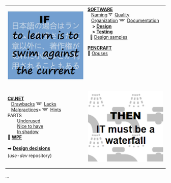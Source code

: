 <table style="border-collapse: collapse;">
 <tr valign="top">
    <td style="border: 1px solid #0000000;">
      <p><a href="README+/pencraft/README+/opuses/IT-memes.md">
          <img src="README+/pencraft/README+/_rsc/_img/memes/learn_is_swim.jpg"    
               alt="To learn is to swim against the current"></a><p>
    </td><td> 
     <a href="README+/software/"><b>SOFTWARE</b></a><br/>
      &nbsp;&nbsp;&nbsp;<a href="README+/software/README+/dev-naming.md">Naming</a>&nbsp;➰&nbsp;
      <a href="README+/software/README+/code-quality.md">Quality</a><br/>
      &nbsp;&nbsp;&nbsp;<a href="README+/software/README+/dev-mngmnt.md">Organization</a>&nbsp;➿&nbsp;
      <a href="README+/software/README+/dev-docu.md">Documentation</a><br/>
      &nbsp;&nbsp;&nbsp;&nbsp;<b>></b>&nbsp;<a href="README+/software/README+/design"><b>Design</b></a><br/>
      &nbsp;&nbsp;&nbsp;&nbsp;<b>></b>&nbsp;<a href="README+/software/README+/testing"><b>Testing</b></a><br/>
     &nbsp;&nbsp;🦋&nbsp;<a href="README+/software/README+/design/design_samples.md">Design samples</a><br/>
     <br/>
     <a href="README+/pencraft"><b>PENCRAFT</b></a><br/>
      🥱&nbsp;<a href="README+/pencraft/README+/opuses">Opuses</a>
     </td>
 </tr><tr>
  </tr><tr>
     <td>
<a href="README+/.net/"><b>C#.NET</b></a><br/>
                &nbsp;&nbsp;&nbsp;<a href="README+/.net/README+/a.review/cs-drawbacks.md">Drawbacks</a>&nbsp;➿&nbsp;
                      <a href="README+/.net/README+/a.review/cs-lacks.md">Lacks</a><br/>
             &nbsp;&nbsp;&nbsp;<a href="README+/.net/README+/a.review/cs-malpractice.md">Malpractices</a>>&nbsp;➿&nbsp;
                      <a href="README+/.net/README+/b.deduced/cs-hints.md">Hints</a><br/>
     PARTS<br/>
       &nbsp;&nbsp;&nbsp;&nbsp;&nbsp;&nbsp;&nbsp;&nbsp;<a href="README+/.net/README+/b.deduced/cs-underused_parts.md">Underused</a><br/>
       &nbsp;&nbsp;&nbsp;&nbsp;&nbsp;&nbsp;&nbsp;&nbsp;<a href="README+/.net/README+/a.review/cs-lacks-parts.md">Nice to have</a><br/>
             &nbsp;&nbsp;&nbsp;&nbsp;&nbsp;&nbsp;&nbsp;&nbsp;<a href="README+/.net/README+/b.deduced/cs-shadow_parts.md">In shadow</a><br/>
     💠&nbsp;<a href="README+/.net/README+/wpf"><b>WPF</b></a><br/>
      <br/>
     ➡️&nbsp;<b><a href="https://github.com/Kyriosity/use-dev/blob/main/README+/decisions">Design decisions</a></b><br/>
     (<i>use-dev</i> repository)
     </td>
     <td>
      <p><a href="README+/pencraft/README+/opuses/IT-memes.md">
          <img src="README+/pencraft/README+/_rsc/_img/memes/IT_is_waterfall.jpg"    
               alt="then IT must be a waterfall"></a><p>
     </td>
</table>

...
